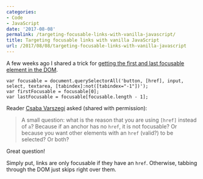 ```yaml
---
categories:
- Code
- JavaScript
date: '2017-08-08'
permalink: /targeting-focusable-links-with-vanilla-javascript/
title: Targeting focusable links with vanilla JavaScript
url: /2017/08/08/targeting-focusable-links-with-vanilla-javascript
---
```


A few weeks ago I shared a trick for [getting the first and last focusable element in the DOM](/how-to-get-the-first-and-last-focusable-elements-in-the-dom/).

```lang-javascript
var focusable = document.querySelectorAll('button, [href], input, select, textarea, [tabindex]:not([tabindex="-1"])');
var firstFocusable = focusable[0];
var lastFocusable = focusable[focusable.length - 1];
```

Reader [Csaba Varszegi](http://littlebigthings.be/) asked (shared with permission):

> A small question: what is the reason that you are using `[href]` instead of `a`? Because if an anchor has no `href`, it is not focusable? Or because you want other elements with an `href` (valid?) to be selected? Or both?

Great question!

Simply put, links are only focusable if they have an `href`. Otherwise, tabbing through the DOM just skips right over them.